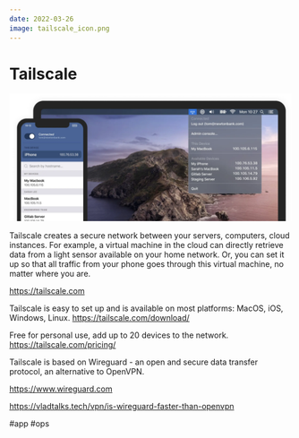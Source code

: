 ```yaml
---
date: 2022-03-26
image: tailscale_icon.png
---
```


# Tailscale

![Tailscale](tailscale.png)

Tailscale creates a secure network between your servers, computers, cloud instances. For example, a virtual machine in the cloud can directly retrieve data from a light sensor available on your home network. Or, you can set it up so that all traffic from your phone goes through this virtual machine, no matter where you are.

https://tailscale.com

Tailscale is easy to set up and is available on most platforms: MacOS, iOS, Windows, Linux.
https://tailscale.com/download/

Free for personal use, add up to 20 devices to the network.
https://tailscale.com/pricing/

Tailscale is based on Wireguard - an open and secure data transfer protocol, an alternative to OpenVPN.

https://www.wireguard.com

https://vladtalks.tech/vpn/is-wireguard-faster-than-openvpn

#app #ops
